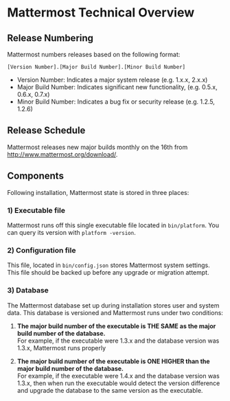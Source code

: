 # Mattermost Technical Overview

## Release Numbering 

Mattermost numbers releases based on the following format: 

  `[Version Number].[Major Build Number].[Minor Build Number]`

- Version Number: Indicates a major system release (e.g. 1.x.x, 2.x.x)
- Major Build Number: Indicates significant new functionality, (e.g. 0.5.x, 0.6.x, 0.7.x)
- Minor Build Number: Indicates a bug fix or security release (e.g. 1.2.5, 1.2.6)

## Release Schedule

Mattermost releases new major builds monthly on the 16th from http://www.mattermost.org/download/. 

## Components 

Following installation, Mattermost state is stored in three places: 

### 1) Executable file

Mattermost runs off this single executable file located in `bin/platform`. You can query its version with `platform -version`. 

### 2) Configuration file 

This file, located in `bin/config.json` stores Mattermost system settings. This file should be backed up before any upgrade or migration attempt. 

### 3) Database 

The Mattermost database set up during installation stores user and system data. This database is versioned and Mattermost runs under two conditions: 

1. **The major build number of the executable is THE SAME as the major build number of the database.**  
  For example, if the executable were 1.3.x and the database version was 1.3.x, Mattermost runs properly
  
2. **The major build number of the executable is ONE HIGHER than the major build number of the database.**  
  For example, if the executable were 1.4.x and the database version was 1.3.x, then when run the executable would detect the version difference and upgrade the database to the same version as the executable. 





